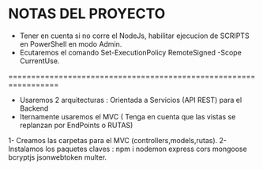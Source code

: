 # NOTAS DEL PROYECTO

- Tener en cuenta si no corre el NodeJs, habilitar ejecucion de SCRIPTS en PowerShell en modo Admin.
- Ecutaremos el comando Set-ExecutionPolicy RemoteSigned -Scope CurrentUse.

=================================================================

- Usaremos 2 arquitecturas : Orientada a Servicios (API REST) para el Backend
- Iternamente usaremos el MVC ( Tenga en cuenta que las vistas se replanzan por EndPoints o RUTAS)

1- Creamos las carpetas para el MVC (controllers,models,rutas).
2- Instalamos los paquetes claves : npm i nodemon express cors mongoose bcryptjs jsonwebtoken multer.
